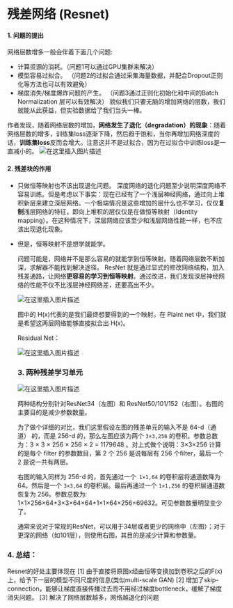 # 残差网络 (Resnet)

#### 1. 问题的提出

网络层数增多一般会伴着下面几个问题:

- 计算资源的消耗。（问题1可以通过GPU集群来解决）
- 模型容易过拟合。 （问题2的过拟合通过采集海量数据，并配合Dropout正则化等方法也可以有效避免）
- 梯度消失/梯度爆炸问题的产生。 （问题3通过正则化初始化和中间的Batch Normalization 层可以有效解决）
  貌似我们只要无脑的增加网络的层数，我们就能从此获益，但实验数据给了我们当头一棒。

作者发现，随着网络层数的增加，**网络发生了退化（degradation）的现象**：随着网络层数的增多，训练集loss逐渐下降，然后趋于饱和，当你再增加网络深度的话，**训练集loss**反而会增大。注意这并不是过拟合，因为在过拟合中训练loss是一直减小的。
![在这里插入图片描述](https://img-blog.csdnimg.cn/20210417152247627.png?x-oss-process=image/watermark,type_ZmFuZ3poZW5naGVpdGk,shadow_10,text_aHR0cHM6Ly9ibG9nLmNzZG4ubmV0L3dlaXhpbl80MTMzMjAwOQ==,size_16,color_FFFFFF,t_70)

#### 2. 残差块的作用

- 只做恒等映射也不该出现退化问题。
  深度网络的退化问题至少说明深度网络不容易训练。但是考虑以下事实：现在已经有了一个浅层神经网络，通过向上堆积新层来建立深层网络。一个极端情况是这些增加的层什么也不学习，仅仅**复制**浅层网络的特征，即向上堆积的层仅仅是在做恒等映射（Identity mapping）。在这种情况下，深层网络应该至少和浅层网络性能一样，也不应该出现退化现象。

- 但是，恒等映射不是想学就能学。

  问题可能是，网络并不是那么容易的就能学到恒等映射。随着网络层数不断加深，求解器不能找到解决途径。
  ResNet 就是通过显式的修改网络结构，加入残差通路，让网络**更容易的学习到恒等映射**。通过改进，我们发现深层神经网络的性能不仅不比浅层神经网络差，还要高出不少。

  ![在这里插入图片描述](https://img-blog.csdnimg.cn/20210417153526871.png?x-oss-process=image/watermark,type_ZmFuZ3poZW5naGVpdGk,shadow_10,text_aHR0cHM6Ly9ibG9nLmNzZG4ubmV0L3dlaXhpbl80MTMzMjAwOQ==,size_16,color_FFFFFF,t_70)

  图中的 H(x)代表的是我们最终想要得到的一个映射。在 Plaint net 中，我们就是希望这两层网络能够直接拟合出 H(x)。

  Residual Net：

  ![在这里插入图片描述](https://img-blog.csdnimg.cn/20210417154042616.png?x-oss-process=image/watermark,type_ZmFuZ3poZW5naGVpdGk,shadow_10,text_aHR0cHM6Ly9ibG9nLmNzZG4ubmV0L3dlaXhpbl80MTMzMjAwOQ==,size_16,color_FFFFFF,t_70)



  ### 3. 两种残差学习单元

  ![在这里插入图片描述](https://img-blog.csdnimg.cn/20210417154805463.png?x-oss-process=image/watermark,type_ZmFuZ3poZW5naGVpdGk,shadow_10,text_aHR0cHM6Ly9ibG9nLmNzZG4ubmV0L3dlaXhpbl80MTMzMjAwOQ==,size_16,color_FFFFFF,t_70)

  两种结构分别针对ResNet34（左图）和 ResNet50/101/152（右图）。右图的主要目的是减少参数数量。

  为了做个详细的对比，我们这里假设左图的残差单元的输入不是 64-d（通道） 的，而是 256-d 的，那么左图应该为两个 `3×3,256` 的卷积。参数总数为：3 × 3 × 256 × 256 × 2 = 1179648 。对上式做个说明：3×3×256 计算的是每个 filter 的参数数目，第 2 个 256 是说每层有 256 个filter，最后一个 2 是说一共有两层。

  右图的输入同样为 256-d 的，首先通过一个` 1×1,64` 的卷积层将通道数降为 64。然后是一个 `3×3,64` 的卷积层。最后再通过一个 `1×1,256` 的卷积层通道数恢复为 256。参数总数为: 1×1×256×64+3×3×64×64+1×1×64×256=69632。可见参数数量明显变少了。

  通常来说对于常规的ResNet，可以用于34层或者更少的网络中（左图）；对于更深的网络（如101层），则使用右图，其目的是减少计算和参数量。



### 4. 总结：

Resnet的好处主要体现在
[1] 由于直接将原图x经由恒等变换加到卷积之后的F(x)上，给予下一层的模型不同尺度的信息(类似multi-scale GAN)
[2] 增加了skip-connection，能够让梯度直接传播过去而不用经过梯度bottleneck，缓解了梯度消失问题。
[3] 解决了网络层数越多，网络越退化的问题

